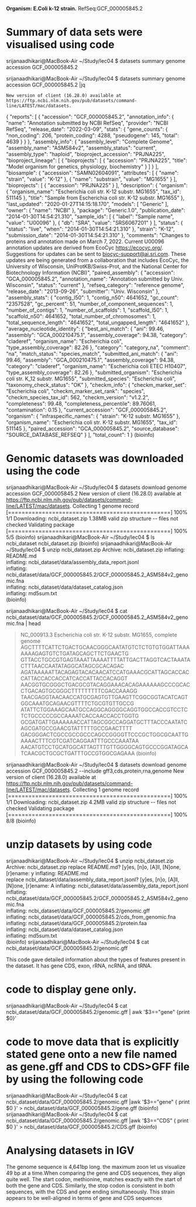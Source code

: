 
**Organism: E.Coli k-12 strain.**
RefSeq:GCF_000005845.2

# Summary of data sets were visualised using code

srijanaadhikari@MacBook-Air ~/Study/lec04
$ datasets summary genome accession GCF_000005845.2
 
srijanaadhikari@MacBook-Air ~/Study/lec04
$ datasets summary genome accession GCF_000005845.2 |jq
    
    New version of client (16.28.0) available at https://ftp.ncbi.nlm.nih.gov/pub/datasets/command-line/LATEST/mac/datasets.
{
  "reports": [
    {
      "accession": "GCF_000005845.2",
      "annotation_info": {
        "name": "Annotation submitted by NCBI RefSeq",
        "provider": "NCBI RefSeq",
        "release_date": "2022-03-09",
        "stats": {
          "gene_counts": {
            "non_coding": 206,
            "protein_coding": 4288,
            "pseudogene": 145,
            "total": 4639
          }
        }
      },
      "assembly_info": {
        "assembly_level": "Complete Genome",
        "assembly_name": "ASM584v2",
        "assembly_status": "current",
        "assembly_type": "haploid",
        "bioproject_accession": "PRJNA225",
        "bioproject_lineage": [
          {
            "bioprojects": [
              {
                "accession": "PRJNA225",
                "title": "Model organism for genetics, physiology, biochemistry"
              }
            ]
          }
        ],
        "biosample": {
          "accession": "SAMN02604091",
          "attributes": [
            {
              "name": "strain",
              "value": "K-12"
            },
            {
              "name": "substrain",
              "value": "MG1655"
            }
          ],
          "bioprojects": [
            {
              "accession": "PRJNA225"
            }
          ],
          "description": {
            "organism": {
              "organism_name": "Escherichia coli str. K-12 substr. MG1655",
              "tax_id": 511145
            },
            "title": "Sample from Escherichia coli str. K-12 substr. MG1655"
          },
          "last_updated": "2020-01-27T14:15:18.170",
          "models": [
            "Generic"
          ],
          "owner": {
            "name": "NCBI"
          },
          "package": "Generic.1.0",
          "publication_date": "2014-01-30T14:54:21.310",
          "sample_ids": [
            {
              "label": "Sample name",
              "value": "U00096"
            },
            {
              "db": "SRA",
              "value": "SRS6067201"
            }
          ],
          "status": {
            "status": "live",
            "when": "2014-01-30T14:54:21.310"
          },
          "strain": "K-12",
          "submission_date": "2014-01-30T14:54:21.310"
        },
        "comments": "Changes to proteins and annotation made on March 7, 2022. Current U00096 annotation updates are derived from EcoCyc https://ecocyc.org/. Suggestions for updates can be sent to biocyc-support@ai.sri.com. These updates are being generated from a collaboration that includes EcoCyc, the University of Wisconsin, UniProtKB/Swiss-Prot, and the National Center for Biotechnology Information (NCBI)",
        "paired_assembly": {
          "accession": "GCA_000005845.2",
          "annotation_name": "Annotation submitted by Univ. Wisconsin",
          "status": "current"
        },
        "refseq_category": "reference genome",
        "release_date": "2013-09-26",
        "submitter": "Univ. Wisconsin"
      },
      "assembly_stats": {
        "contig_l50": 1,
        "contig_n50": 4641652,
        "gc_count": "2357528",
        "gc_percent": 51,
        "number_of_component_sequences": 1,
        "number_of_contigs": 1,
        "number_of_scaffolds": 1,
        "scaffold_l50": 1,
        "scaffold_n50": 4641652,
        "total_number_of_chromosomes": 1,
        "total_sequence_length": "4641652",
        "total_ungapped_length": "4641652"
      },
      "average_nucleotide_identity": {
        "best_ani_match": {
          "ani": 99.46,
          "assembly": "GCA_000210475.1",
          "assembly_coverage": 94.38,
          "category": "claderef",
          "organism_name": "Escherichia coli",
          "type_assembly_coverage": 82.26
        },
        "category": "category_na",
        "comment": "na",
        "match_status": "species_match",
        "submitted_ani_match": {
          "ani": 99.46,
          "assembly": "GCA_000210475.1",
          "assembly_coverage": 94.38,
          "category": "claderef",
          "organism_name": "Escherichia coli ETEC H10407",
          "type_assembly_coverage": 82.26
        },
        "submitted_organism": "Escherichia coli str. K_12 substr. MG1655",
        "submitted_species": "Escherichia coli",
        "taxonomy_check_status": "OK"
      },
      "checkm_info": {
        "checkm_marker_set": "Escherichia coli",
        "checkm_marker_set_rank": "species",
        "checkm_species_tax_id": 562,
        "checkm_version": "v1.2.2",
        "completeness": 99.48,
        "completeness_percentile": 89.76061,
        "contamination": 0.15
      },
      "current_accession": "GCF_000005845.2",
      "organism": {
        "infraspecific_names": {
          "strain": "K-12 substr. MG1655"
        },
        "organism_name": "Escherichia coli str. K-12 substr. MG1655",
        "tax_id": 511145
      },
      "paired_accession": "GCA_000005845.2",
      "source_database": "SOURCE_DATABASE_REFSEQ"
    }
  ],
  "total_count": 1
}
(bioinfo) 


# Genomic datasets was downloaded using the code 
srijanaadhikari@MacBook-Air ~/Study/lec04
$ datasets download genome accession GCF_000005845.2
New version of client (16.28.0) available at https://ftp.ncbi.nlm.nih.gov/pub/datasets/command-line/LATEST/mac/datasets.
Collecting 1 genome record [================================================] 100% 1/1
Downloading: ncbi_dataset.zip    1.38MB valid zip structure -- files not checked
Validating package [================================================] 100% 5/5
(bioinfo) 
srijanaadhikari@MacBook-Air ~/Study/lec04
$ ls                   
ncbi_dataset     ncbi_dataset.zip
(bioinfo) 
srijanaadhikari@MacBook-Air ~/Study/lec04
$ unzip ncbi_dataset.zip
Archive:  ncbi_dataset.zip
  inflating: README.md               
  inflating: ncbi_dataset/data/assembly_data_report.jsonl  
  inflating: ncbi_dataset/data/GCF_000005845.2/GCF_000005845.2_ASM584v2_genomic.fna  
  inflating: ncbi_dataset/data/dataset_catalog.json  
  inflating: md5sum.txt              
(bioinfo) 



srijanaadhikari@MacBook-Air ~/Study/lec04
$ cat ncbi_dataset/data/GCF_000005845.2/GCF_000005845.2_ASM584v2_genomic.fna | head
>NC_000913.3 Escherichia coli str. K-12 substr. MG1655, complete genome
AGCTTTTCATTCTGACTGCAACGGGCAATATGTCTCTGTGTGGATTAAAAAAAGAGTGTCTGATAGCAGCTTCTGAACTG
GTTACCTGCCGTGAGTAAATTAAAATTTTATTGACTTAGGTCACTAAATACTTTAACCAATATAGGCATAGCGCACAGAC
AGATAAAAATTACAGAGTACACAACATCCATGAAACGCATTAGCACCACCATTACCACCACCATCACCATTACCACAGGT
AACGGTGCGGGCTGACGCGTACAGGAAACACAGAAAAAAGCCCGCACCTGACAGTGCGGGCTTTTTTTTTCGACCAAAGG
TAACGAGGTAACAACCATGCGAGTGTTGAAGTTCGGCGGTACATCAGTGGCAAATGCAGAACGTTTTCTGCGTGTTGCCG
ATATTCTGGAAAGCAATGCCAGGCAGGGGCAGGTGGCCACCGTCCTCTCTGCCCCCGCCAAAATCACCAACCACCTGGTG
GCGATGATTGAAAAAACCATTAGCGGCCAGGATGCTTTACCCAATATCAGCGATGCCGAACGTATTTTTGCCGAACTTTT
GACGGGACTCGCCGCCGCCCAGCCGGGGTTCCCGCTGGCGCAATTGAAAACTTTCGTCGATCAGGAATTTGCCCAAATAA
AACATGTCCTGCATGGCATTAGTTTGTTGGGGCAGTGCCCGGATAGCATCAACGCTGCGCTGATTTGCCGTGGCGAGAAA
(bioinfo) 


srijanaadhikari@MacBook-Air ~/Study/lec04
$ datasets download genome accession GCF_000005845.2 --include gff3,cds,protein,rna,genome
New version of client (16.28.0) available at https://ftp.ncbi.nlm.nih.gov/pub/datasets/command-line/LATEST/mac/datasets.
Collecting 1 genome record [================================================] 100% 1/1
Downloading: ncbi_dataset.zip    4.2MB valid zip structure -- files not checked
Validating package [================================================] 100% 8/8
(bioinfo) 

# unzip datasets by using code

srijanaadhikari@MacBook-Air ~/Study/lec04
$ unzip ncbi_dataset.zip
Archive:  ncbi_dataset.zip
replace README.md? [y]es, [n]o, [A]ll, [N]one, [r]ename: y
  inflating: README.md               
replace ncbi_dataset/data/assembly_data_report.jsonl? [y]es, [n]o, [A]ll, [N]one, [r]ename: A
  inflating: ncbi_dataset/data/assembly_data_report.jsonl  
  inflating: ncbi_dataset/data/GCF_000005845.2/GCF_000005845.2_ASM584v2_genomic.fna  
  inflating: ncbi_dataset/data/GCF_000005845.2/genomic.gff  
  inflating: ncbi_dataset/data/GCF_000005845.2/cds_from_genomic.fna  
  inflating: ncbi_dataset/data/GCF_000005845.2/protein.faa  
  inflating: ncbi_dataset/data/dataset_catalog.json  
  inflating: md5sum.txt              
(bioinfo) 
srijanaadhikari@MacBook-Air ~/Study/lec04
$ cat ncbi_dataset/data/GCF_000005845.2/genomic.gff 


This code gave detailed information about the types of features present in the dataset. It has gene CDS, exon, rRNA, ncRNA, and tRNA.


# code to display gene only.

srijanaadhikari@MacBook-Air ~/Study/lec04
$ cat ncbi_dataset/data/GCF_000005845.2/genomic.gff | awk '$3=="gene" {print $0}'



# code to move data that is explicitly stated gene onto a new file named as gene.gff and CDS to CDS>GFF file by using the following code

srijanaadhikari@MacBook-Air ~/Study/lec04
$ cat ncbi_dataset/data/GCF_000005845.2/genomic.gff |awk '$3=="gene" { print $0 }' > ncbi_dataset/data/GCF_000005845.2/gene.gff
(bioinfo) 
srijanaadhikari@MacBook-Air ~/Study/lec04
$ cat ncbi_dataset/data/GCF_000005845.2/genomic.gff |awk '$3=="CDS" { print $0 }' > ncbi_dataset/data/GCF_000005845.2/CDS.gff
(bioinfo) 


# Analysing datasets in IGV

The genome sequence is 4,641bp long. the maximum zoon let us visualize 49 bp at a time.When comparing the gene and CDS sequences, they align quite well. The start codon, methionine, matches exactly with the start of both the gene and CDS. Similarly, the stop codon is consistent in both sequences, with the CDS and gene ending simultaneously. This strain appears to be well-aligned in terms of gene and CDS sequences


